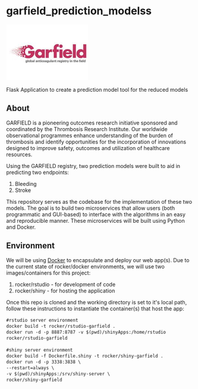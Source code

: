 # garfield_prediction_modelss
![logo](images/garfield.jpg)

Flask Application to create a prediction model tool for the reduced models

## About
GARFIELD is a pioneering outcomes research initiative sponsored and coordinated by the Thrombosis Research Institute. Our worldwide observational programmes enhance understanding of the burden of thrombosis and identify opportunities for the incorporation of innovations designed to improve safety, outcomes and utilization of healthcare resources.

Using the GARFIELD registry, two prediction models were built to aid in predicting two endpoints:
1. Bleeding
2. Stroke

This repository serves as the codebase for the implementation of these two models. The goal is to build two microservices that allow users (both programmatic and GUI-based) to interface with the algorithms in an easy and reproducible manner. These microservices will be built using Python and Docker.

## Environment
We will be using [Docker](https://www.docker.com) to encapsulate and deploy our web app(s). Due to the current state of rocker/docker environments, we will use two images/containers for this project:
1. rocker/rstudio - for development of code
2. rocker/shiny - for hosting the application

Once this repo is cloned and the working directory is set to it's local path, follow these instructions to instantiate the container(s) that host the app:
```
#rstudio server environment
docker build -t rocker/rstudio-garfield .
docker run -d -p 8887:8787 -v $(pwd)/shinyApps:/home/rstudio rocker/rstudio-garfield

#shiny server environment
docker build -f Dockerfile.shiny -t rocker/shiny-garfield .
docker run -d -p 3338:3838 \
--restart=always \
-v $(pwd)/shinyApps:/srv/shiny-server \
rocker/shiny-garfield
```
